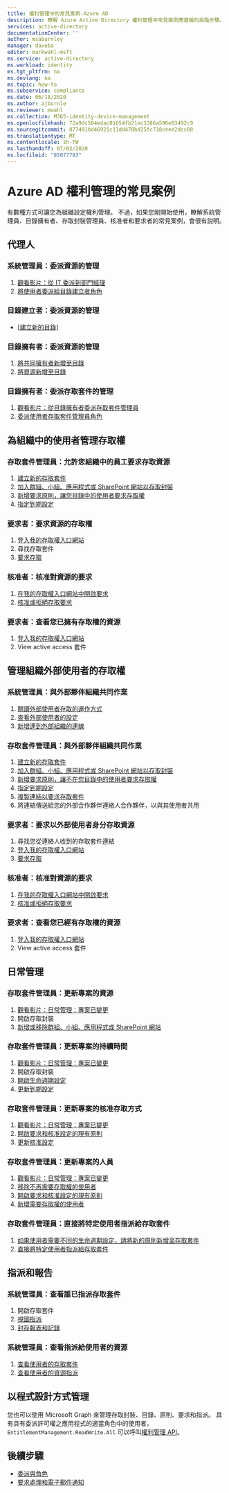 ```yaml
---
title: 權利管理中的常見案例-Azure AD
description: 瞭解 Azure Active Directory 權利管理中常見案例應遵循的高階步驟。
services: active-directory
documentationCenter: ''
author: msaburnley
manager: daveba
editor: markwahl-msft
ms.service: active-directory
ms.workload: identity
ms.tgt_pltfrm: na
ms.devlang: na
ms.topic: how-to
ms.subservice: compliance
ms.date: 06/18/2020
ms.author: ajburnle
ms.reviewer: mwahl
ms.collection: M365-identity-device-management
ms.openlocfilehash: 72a9dc504edac01654fb21ec3386a596e03492c9
ms.sourcegitcommit: 877491bd46921c11dd478bd25fc718ceee2dcc08
ms.translationtype: MT
ms.contentlocale: zh-TW
ms.lasthandoff: 07/02/2020
ms.locfileid: "85077793"
---
```

# <a name="common-scenarios-in-azure-ad-entitlement-management"></a>Azure AD 權利管理的常見案例

有數種方式可讓您為組織設定權利管理。 不過，如果您剛開始使用，瞭解系統管理員、目錄擁有者、存取封裝管理員、核准者和要求者的常見案例，會很有説明。

## <a name="delegate"></a>代理人

### <a name="administrator-delegate-management-of-resources"></a>系統管理員：委派資源的管理

1. [觀看影片：從 IT 委派到部門經理](https://www.microsoft.com/videoplayer/embed/RE3Lq00)
1. [將使用者委派給目錄建立者角色](entitlement-management-delegate-catalog.md)

### <a name="catalog-creator-delegate-management-of-resources"></a>目錄建立者：委派資源的管理

- [[建立新的目錄]](entitlement-management-catalog-create.md#create-a-catalog)

### <a name="catalog-owner-delegate-management-of-resources"></a>目錄擁有者：委派資源的管理

1. [將共同擁有者新增至目錄](entitlement-management-catalog-create.md#add-additional-catalog-owners)
1. [將資源新增至目錄](entitlement-management-catalog-create.md#add-resources-to-a-catalog)

### <a name="catalog-owner-delegate-management-of-access-packages"></a>目錄擁有者：委派存取套件的管理

1. [觀看影片：從目錄擁有者委派存取套件管理員](https://www.microsoft.com/videoplayer/embed/RE3Lq08)
1. [委派使用者存取套件管理員角色](entitlement-management-delegate-managers.md)

## <a name="govern-access-for-users-in-your-organization"></a>為組織中的使用者管理存取權

### <a name="access-package-manager-allow-employees-in-your-organization-to-request-access-to-resources"></a>存取套件管理員：允許您組織中的員工要求存取資源

1. [建立新的存取套件](entitlement-management-access-package-create.md#start-new-access-package)
1. [加入群組、小組、應用程式或 SharePoint 網站以存取封裝](entitlement-management-access-package-create.md#resource-roles)
1. [新增要求原則，讓您目錄中的使用者要求存取權](entitlement-management-access-package-create.md#for-users-in-your-directory)
1. [指定到期設定](entitlement-management-access-package-create.md#lifecycle)

### <a name="requestor-request-access-to-resources"></a>要求者：要求資源的存取權

1. [登入我的存取權入口網站](entitlement-management-request-access.md#sign-in-to-the-my-access-portal)
1. 尋找存取套件
1. [要求存取](entitlement-management-request-access.md#request-an-access-package)

### <a name="approver-approve-requests-to-resources"></a>核准者：核准對資源的要求

1. [在我的存取權入口網站中開啟要求](entitlement-management-request-approve.md#open-request)
1. [核准或拒絕存取要求](entitlement-management-request-approve.md#approve-or-deny-request)

### <a name="requestor-view-the-resources-you-already-have-access-to"></a>要求者：查看您已擁有存取權的資源

1. [登入我的存取權入口網站](entitlement-management-request-access.md#sign-in-to-the-my-access-portal)
1. View active access 套件

## <a name="govern-access-for-users-outside-your-organization"></a>管理組織外部使用者的存取權

### <a name="administrator-collaborate-with-an-external-partner-organization"></a>系統管理員：與外部夥伴組織共同作業

1. [閱讀外部使用者存取的運作方式](entitlement-management-external-users.md#how-access-works-for-external-users)
1. [查看外部使用者的設定](entitlement-management-external-users.md#settings-for-external-users)
1. [新增連到外部組織的連線](entitlement-management-organization.md)

### <a name="access-package-manager-collaborate-with-an-external-partner-organization"></a>存取套件管理員：與外部夥伴組織共同作業

1. [建立新的存取套件](entitlement-management-access-package-create.md#start-new-access-package)
1. [加入群組、小組、應用程式或 SharePoint 網站以存取封裝](entitlement-management-access-package-resources.md#add-resource-roles)
1. [新增要求原則，讓不在您目錄中的使用者要求存取權](entitlement-management-access-package-request-policy.md#for-users-not-in-your-directory)
1. [指定到期設定](entitlement-management-access-package-create.md#lifecycle)
1. [複製連結以要求存取套件](entitlement-management-access-package-settings.md)
1. 將連結傳送給您的外部合作夥伴連絡人合作夥伴，以與其使用者共用

### <a name="requestor-request-access-to-resources-as-an-external-user"></a>要求者：要求以外部使用者身分存取資源

1. 尋找您從連絡人收到的存取套件連結
1. [登入我的存取權入口網站](entitlement-management-request-access.md#sign-in-to-the-my-access-portal)
1. [要求存取](entitlement-management-request-access.md#request-an-access-package)

### <a name="approver-approve-requests-to-resources"></a>核准者：核准對資源的要求

1. [在我的存取權入口網站中開啟要求](entitlement-management-request-approve.md#open-request)
1. [核准或拒絕存取要求](entitlement-management-request-approve.md#approve-or-deny-request)

### <a name="requestor-view-the-resources-your-already-have-access-to"></a>要求者：查看您已經有存取權的資源

1. [登入我的存取權入口網站](entitlement-management-request-access.md#sign-in-to-the-my-access-portal)
1. View active access 套件

## <a name="day-to-day-management"></a>日常管理

### <a name="access-package-manager-update-the-resources-for-a-project"></a>存取套件管理員：更新專案的資源

1. [觀看影片：日常管理：專案已變更](https://www.microsoft.com/videoplayer/embed/RE3LD4Z)
1. 開啟存取封裝
1. [新增或移除群組、小組、應用程式或 SharePoint 網站](entitlement-management-access-package-resources.md#add-resource-roles)

### <a name="access-package-manager-update-the-duration-for-a-project"></a>存取套件管理員：更新專案的持續時間

1. [觀看影片：日常管理：專案已變更](https://www.microsoft.com/videoplayer/embed/RE3LD4Z)
1. 開啟存取封裝
1. [開啟生命週期設定](entitlement-management-access-package-lifecycle-policy.md#open-lifecycle-settings)
1. [更新到期設定](entitlement-management-access-package-lifecycle-policy.md#lifecycle)

### <a name="access-package-manager-update-how-access-is-approved-for-a-project"></a>存取套件管理員：更新專案的核准存取方式

1. [觀看影片：日常管理：專案已變更](https://www.microsoft.com/videoplayer/embed/RE3LD4Z)
1. [開啟要求和核准設定的現有原則](entitlement-management-access-package-request-policy.md#open-an-existing-policy-of-request-and-approval-settings)
1. [更新核准設定](entitlement-management-access-package-request-policy.md#approval)

### <a name="access-package-manager-update-the-people-for-a-project"></a>存取套件管理員：更新專案的人員

1. [觀看影片：日常管理：專案已變更](https://www.microsoft.com/videoplayer/embed/RE3LD4Z)
1. [移除不再需要存取權的使用者](entitlement-management-access-package-assignments.md)
1. [開啟要求和核准設定的現有原則](entitlement-management-access-package-request-policy.md#open-an-existing-policy-of-request-and-approval-settings)
1. [新增需要存取權的使用者](entitlement-management-access-package-request-policy.md#for-users-in-your-directory)

### <a name="access-package-manager-directly-assign-specific-users-to-an-access-package"></a>存取套件管理員：直接將特定使用者指派給存取套件

1. [如果使用者需要不同的生命週期設定，請將新的原則新增至存取套件](entitlement-management-access-package-request-policy.md#add-a-new-policy-of-request-and-approval-settings)
1. [直接將特定使用者指派給存取套件](entitlement-management-access-package-assignments.md#directly-assign-a-user)

## <a name="assignments-and-reports"></a>指派和報告

### <a name="administrator-view-who-has-assignments-to-an-access-package"></a>系統管理員：查看誰已指派存取套件

1. 開啟存取套件
1. [視圖指派](entitlement-management-access-package-assignments.md#view-who-has-an-assignment)
1. [封存報表和記錄](entitlement-management-logs-and-reporting.md)

### <a name="administrator-view-resources-assigned-to-users"></a>系統管理員：查看指派給使用者的資源

1. [查看使用者的存取套件](entitlement-management-reports.md#view-access-packages-for-a-user)
1. [查看使用者的資源指派](entitlement-management-reports.md#view-resource-assignments-for-a-user)

## <a name="programmatic-administration"></a>以程式設計方式管理

您也可以使用 Microsoft Graph 來管理存取封裝、目錄、原則、要求和指派。  具有具有委派許可權之應用程式的適當角色中的使用者， `EntitlementManagement.ReadWrite.All` 可以呼叫[權利管理 API](https://docs.microsoft.com/graph/api/resources/entitlementmanagement-root?view=graph-rest-beta)。

## <a name="next-steps"></a>後續步驟

- [委派與角色](entitlement-management-delegate.md)
- [要求處理和電子郵件通知](entitlement-management-process.md)
